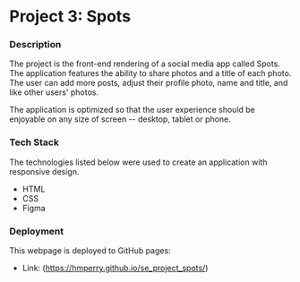 # Project 3: Spots

### Description

The project is the front-end rendering of a social media app called Spots. The application features the ability to share photos and a title of each photo. The user can add more posts, adjust their profile photo, name and title, and like other users' photos.

The application is optimized so that the user experience should be enjoyable on any size of screen -- desktop, tablet or phone.

### Tech Stack

The technologies listed below were used to create an application with responsive design.

- HTML
- CSS
- Figma

### Deployment

This webpage is deployed to GitHub pages:

- Link: (https://hmperry.github.io/se_project_spots/)
